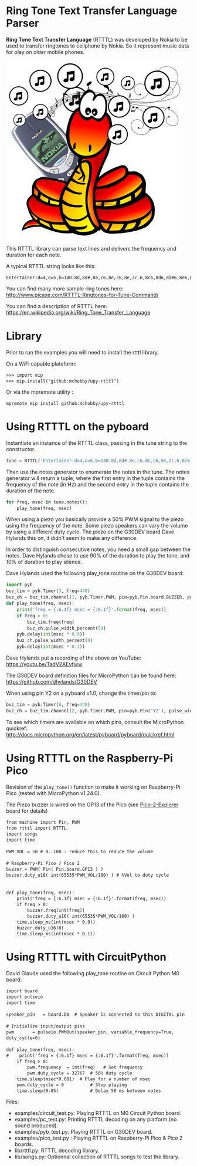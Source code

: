Ring Tone Text Transfer Language Parser
=======================================

__Ring Tone Text Transfer Language__ (RTTTL) was developed by Nokia to be used to transfer ringtones to cellphone by Nokia. So it represent music data for play on older mobile phones.

![RTTTL with MicroPython](docs/_static/MicroPython-RTTTL-1024px.jpg)

This RTTTL library can parse text lines and delivers the frequency and duration for each note.

A typical RTTTL string looks like this:
```
Entertainer:d=4,o=5,b=140:8d,8d#,8e,c6,8e,c6,8e,2c.6,8c6,8d6,8d#6,8e6,8c6,8d6,e6,8b,d6,2c6,p,8d,8d#,8e,c6,8e,c6,8e,2c.6,8p,8a,8g,8f#,8a,8c6,e6,8d6,8c6,8a,2d6
```

You can find many more sample ring tones here: http://www.picaxe.com/RTTTL-Ringtones-for-Tune-Command/

You can find a description of RTTTL here: https://en.wikipedia.org/wiki/Ring_Tone_Transfer_Language

# Library
Prior to run the examples you will need to install the rtttl library.

On a WiFi capable plateform:

```
>>> import mip
>>> mip.install("github:mchobby/upy-rtttl")
```

Or via the mpremote utility :

```
mpremote mip install github:mchobby/upy-rtttl
```

# Using RTTTL on the pyboard

Instantiate an instance of the RTTTL class, passing in the tune string to the
constructor.
```python
tune = RTTTL('Entertainer:d=4,o=5,b=140:8d,8d#,8e,c6,8e,c6,8e,2c.6,8c6,8d6,8d#6,8e6,8c6,8d6,e6,8b,d6,2c6,p,8d,8d#,8e,c6,8e,c6,8e,2c.6,8p,8a,8g,8f#,8a,8c6,e6,8d6,8c6,8a,2d6')
```

Then use the notes generator to enumerate the notes in the tune. The notes
generator will return a tuple, where the first entry in the tuple contains
the frequency of the note (in Hz) and the second entry in the tuple contains
the duration of the note.
```python
for freq, msec in tune.notes():
    play_tone(freq, msec)
```

When using a piezo you basically provide a 50% PWM signal to the piezo using the frequency of the note. Some piezo speakers can vary the volume by using a different duty cycle. The piezo on the G30DEV board Dave Hylands this on, it didn't seem to make any difference.

In order to distinguish consecutive notes, you need a small gap between the notes.
Dave Hylands chose to use 90% of the duration to play the tone, and 10% of duration to play silence.

Dave Hylands used the following play_tone routine on the G30DEV board:
```python
import pyb
buz_tim = pyb.Timer(3, freq=440)
buz_ch = buz_tim.channel(1, pyb.Timer.PWM, pin=pyb.Pin.board.BUZZER, pulse_width=0)
def play_tone(freq, msec):
    print('freq = {:6.1f} msec = {:6.1f}'.format(freq, msec))
    if freq > 0:
        buz_tim.freq(freq)
        buz_ch.pulse_width_percent(50)
    pyb.delay(int(msec * 0.9))
    buz_ch.pulse_width_percent(0)
    pyb.delay(int(msec * 0.1))
```

Dave Hylands put a recording of the above on YouTube: https://youtu.be/TadV2AEvfww

The G30DEV board definition files for MicroPython can be found here: https://github.com/dhylands/G30DEV

When using pin Y2 on a pyboard v1.0, change the timer/pin to:
```python
buz_tim = pyb.Timer(8, freq=440)
buz_ch = buz_tim.channel(2, pyb.Timer.PWM, pin=pyb.Pin('Y2'), pulse_width=0)
```

To see which timers are available on which pins, consult the MicroPython quickref:
http://docs.micropython.org/en/latest/pyboard/pyboard/quickref.html

# Using RTTTL on the Raspberry-Pi Pico
Revision of the `play_tone()` function to make it working on Raspberry-Pi Pico (tested with MicroPython v1.24.0). 

The Piezo buzzer is wired on the GP13 of the Pico (see [Pico-2-Explorer](https://shop.mchobby.be/product.php?id_product=2718) board for details)

```
from machine import Pin, PWM 
from rtttl import RTTTL
import songs
import time

PWM_VOL = 50 # 0..100 : reduce this to reduce the volume

# Raspberry-Pi Pico / Pico 2
buzzer = PWM( Pin( Pin.board.GP13 ) )
buzzer.duty_u16( int(65535*PWM_VOL/100) ) # %Vol to duty cycle


def play_tone(freq, msec):
    print('freq = {:6.1f} msec = {:6.1f}'.format(freq, msec))
    if freq > 0:
        buzzer.freq(int(freq))
        buzzer.duty_u16( int(65535*PWM_VOL/100) )
    time.sleep_ms(int(msec * 0.9))
    buzzer.duty_u16(0)
    time.sleep_ms(int(msec * 0.1))

```

# Using RTTTL with CircuitPython

David Glaude used the following play_tone routine on Circuit Python M0 board:
```
import board
import pulseio
import time

speaker_pin   = board.D0  # Speaker is connected to this DIGITAL pin

# Initialize input/output pins
pwm       = pulseio.PWMOut(speaker_pin, variable_frequency=True, duty_cycle=0)

def play_tone(freq, msec):
#    print('freq = {:6.1f} msec = {:6.1f}'.format(freq, msec))
    if freq > 0:
        pwm.frequency  = int(freq)   # Set frequency
        pwm.duty_cycle = 32767  # 50% duty cycle
	time.sleep(msec*0.001)  # Play for a number of msec
    pwm.duty_cycle = 0          # Stop playing
    time.sleep(0.05)            # Delay 50 ms between notes
```

Files:

* examples/circuit_test.py: Playing RTTTL on M0 Circuit Python board.
* examples/pc_test.py: Printing RTTTL decoding on any platform (no sound produced).
* examples/pyb_test.py: Playing RTTTL on G30DEV board.
* examples/pico_test.py : Playing RTTTL on Raspberry-Pi Pico & Pico 2 boards.
* lib/rtttl.py: RTTTL decoding library.
* lib/songs.py: Optionnal collection of RTTTL songs to test the library.
